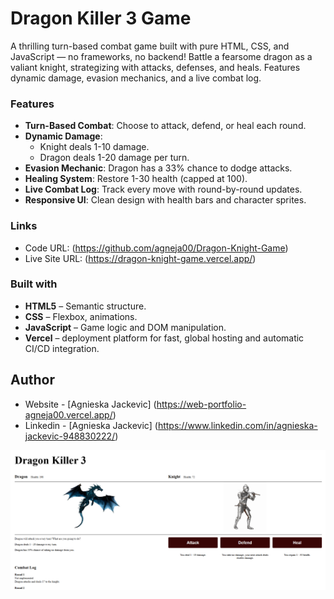 # Dragon Killer 3 Game

A thrilling turn-based combat game built with pure HTML, CSS, and JavaScript — no frameworks, no backend! Battle a fearsome dragon as a valiant knight, strategizing with attacks, defenses, and heals. Features dynamic damage, evasion mechanics, and a live combat log.

### Features

- **Turn-Based Combat**: Choose to attack, defend, or heal each round.
- **Dynamic Damage**:
  - Knight deals 1-10 damage.
  - Dragon deals 1-20 damage per turn.
- **Evasion Mechanic**: Dragon has a 33% chance to dodge attacks.
- **Healing System**: Restore 1-30 health (capped at 100).
- **Live Combat Log**: Track every move with round-by-round updates.
- **Responsive UI**: Clean design with health bars and character sprites.

### Links

- Code URL: (https://github.com/agneja00/Dragon-Knight-Game)
- Live Site URL: (https://dragon-knight-game.vercel.app/)

### Built with

- **HTML5** – Semantic structure.
- **CSS** – Flexbox, animations.
- **JavaScript** – Game logic and DOM manipulation.
- **Vercel** – deployment platform for fast, global hosting and automatic CI/CD integration.

## Author

- Website - [Agnieska Jackevic] (https://web-portfolio-agneja00.vercel.app/)
- Linkedin - [Agnieska Jackevic] (https://www.linkedin.com/in/agnieska-jackevic-948830222/)

![Screenshot](./assets/images/dragon_killer.png)
